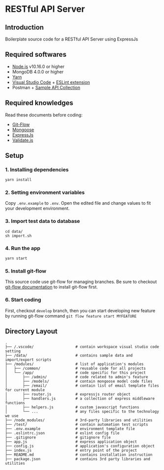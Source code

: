 # RESTful API Server

## Introduction

Boilerplate source code for a RESTful API Server using ExpressJs


## Required softwares

- [Node.js](https://nodejs.org/) v10.16.0 or higher
- MongoDB 4.0.0 or higher
- [Yarn](https://yarnpkg.com/)
- [Visual Studio Code](https://code.visualstudio.com/) + [ESLint extension](https://marketplace.visualstudio.com/items?itemName=dbaeumer.vscode-eslint)
- Postman + [Sample API Collection](https://www.getpostman.com/collections/63427fe223e1665557dc)


## Required knowledges

Read these documents before coding:

- [Git-Flow](https://danielkummer.github.io/git-flow-cheatsheet/index.html)
- [Mongoose](https://mongoosejs.com/docs/guide.html)
- [ExpressJs](https://expressjs.com/)
- [Validate.js](https://validatejs.org/)


## Setup

### 1. Installing dependencies

``` bash
yarn install
```


### 2. Setting environment variables

Copy `.env.example` to `.env`. Open the edited file and change values to fit your development environment.


### 3. Import test data to database

```
cd data/
sh import.sh
```


### 4. Run the app

``` bash
yarn start
```


### 5. Install git-flow

This source code use git-flow for managing branches. Be sure to checkout [git-flow documentation](https://danielkummer.github.io/git-flow-cheatsheet/index.html) to install git-flow first.


### 6. Start coding

First, checkout `develop` branch, then you can start developing new feature by running git-flow command `git flow feature start MYFEATURE`


## Directory Layout

```
.
├── /.vscode/                   # contain workspace visual studio code setting
├── /data/                      # contains sample data and import/export scripts
├── /modules/                   # list of application's modules
│   ├── /common/                # reusable code for all projects
│   └── /app/                   # code specific for this project
│       ├── /admin/             # code related to admin's feature
│       ├── /models/            # contain mongoose model code files
│       ├── /email/             # contain list of email template files for current module
│       ├── router.js           # expressjs router object
│       ├── handlers.js         # a collection of express middleware functions
│       ├── helpers.js          # custom javascript functions
│       └── ...                 # any files specific to the technology we use
├── /node_modules/              # 3rd-party libraries and utilities
├── /test/                      # contain automation test scripts
├── .env.example                # environment template file
├── .eslintrc.json              # eslint config file
├── .gitignore                  # gitignore file
├── app.js                      # express application object
├── config.js                   # application's configuration object
├── index.js                    # entry point of the project
├── README.md                   # contains installation instruction
├── package.json                # contains 3rd party libraries and utilities
```
